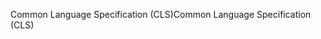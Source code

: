 <span data-ttu-id="3b5ee-101">Common Language Specification (CLS)</span><span class="sxs-lookup"><span data-stu-id="3b5ee-101">Common Language Specification (CLS)</span></span>